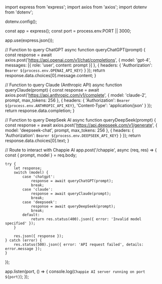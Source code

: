import express from 'express';
import axios from 'axios';
import dotenv from 'dotenv';

dotenv.config();

const app = express();
const port = process.env.PORT || 3000;

app.use(express.json());

// Function to query ChatGPT
async function queryChatGPT(prompt) {
    const response = await axios.post('https://api.openai.com/v1/chat/completions', {
        model: 'gpt-4',
        messages: [{ role: 'user', content: prompt }]
    }, {
        headers: { 'Authorization': `Bearer ${process.env.OPENAI_API_KEY}` }
    });
    return response.data.choices[0].message.content;
}

// Function to query Claude (Anthropic API)
async function queryClaude(prompt) {
    const response = await axios.post('https://api.anthropic.com/v1/complete', {
        model: 'claude-2',
        prompt,
        max_tokens: 256
    }, {
        headers: { 'Authorization': `Bearer ${process.env.ANTHROPIC_API_KEY}`, 'Content-Type': 'application/json' }
    });
    return response.data.completion;
}

// Function to query DeepSeek AI
async function queryDeepSeek(prompt) {
    const response = await axios.post('https://api.deepseek.com/v1/generate', {
        model: 'deepseek-chat',
        prompt,
        max_tokens: 256
    }, {
        headers: { 'Authorization': `Bearer ${process.env.DEEPSEEK_API_KEY}` }
    });
    return response.data.choices[0].text;
}

// Route to interact with Chappie AI
app.post('/chappie', async (req, res) => {
    const { prompt, model } = req.body;

    try {
        let response;
        switch (model) {
            case 'chatgpt':
                response = await queryChatGPT(prompt);
                break;
            case 'claude':
                response = await queryClaude(prompt);
                break;
            case 'deepseek':
                response = await queryDeepSeek(prompt);
                break;
            default:
                return res.status(400).json({ error: 'Invalid model specified' });
        }

        res.json({ response });
    } catch (error) {
        res.status(500).json({ error: 'API request failed', details: error.message });
    }
});

app.listen(port, () => {
    console.log(`Chappie AI server running on port ${port}`);
});
